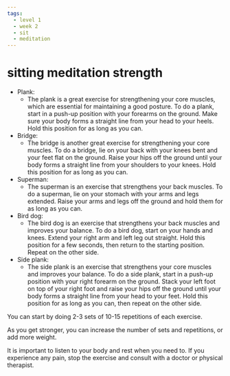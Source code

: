 ```yaml
---
tags:
  - level 1 
  - week 2 
  - sit 
  - meditation 
---
```

# sitting meditation strength

- Plank:
  - The plank is a great exercise for strengthening your core muscles, which are essential for maintaining a good posture. To do a plank, start in a push-up position with your forearms on the ground. Make sure your body forms a straight line from your head to your heels. Hold this position for as long as you can.
- Bridge:
  - The bridge is another great exercise for strengthening your core muscles. To do a bridge, lie on your back with your knees bent and your feet flat on the ground. Raise your hips off the ground until your body forms a straight line from your shoulders to your knees. Hold this position for as long as you can.
- Superman: 
  - The superman is an exercise that strengthens your back muscles. To do a superman, lie on your stomach with your arms and legs extended. Raise your arms and legs off the ground and hold them for as long as you can.
- Bird dog:
  - The bird dog is an exercise that strengthens your back muscles and improves your balance. To do a bird dog, start on your hands and knees. Extend your right arm and left leg out straight. Hold this position for a few seconds, then return to the starting position. Repeat on the other side.
- Side plank:
  - The side plank is an exercise that strengthens your core muscles and improves your balance. To do a side plank, start in a push-up position with your right forearm on the ground. Stack your left foot on top of your right foot and raise your hips off the ground until your body forms a straight line from your head to your feet. Hold this position for as long as you can, then repeat on the other side.

You can start by doing 2-3 sets of 10-15 repetitions of each exercise.

As you get stronger, you can increase the number of sets and repetitions, or add more weight.

It is important to listen to your body and rest when you need to.
If you experience any pain, stop the exercise and consult with a doctor or physical therapist.

